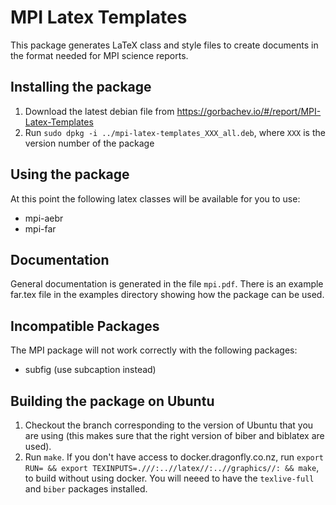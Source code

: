 MPI Latex Templates
=========================

This package generates LaTeX class and style files to create documents in the 
format needed for MPI science reports.

## Installing the package

1. Download the latest debian file from https://gorbachev.io/#/report/MPI-Latex-Templates
2. Run `sudo dpkg -i ../mpi-latex-templates_XXX_all.deb`, where `XXX` is the version number of the package

## Using the package

At this point the following latex classes will be available for you to use:

 - mpi-aebr
 - mpi-far


## Documentation

General documentation is generated in the file `mpi.pdf`. There is an example 
far.tex file in the examples directory showing how the package can be used. 

## Incompatible Packages

The MPI package will not work correctly with the following packages:

 - subfig (use subcaption instead)

## Building the package on Ubuntu

1. Checkout the branch corresponding to the version of Ubuntu that you are using 
    (this makes sure that the right version of biber and biblatex are used).
2. Run `make`. If you don't have access to docker.dragonfly.co.nz, run
    `export RUN= && export TEXINPUTS=.///:..//latex//:..//graphics//: && make`, 
    to build without using docker. You will neeed to have the `texlive-full` and `biber`
    packages installed.


